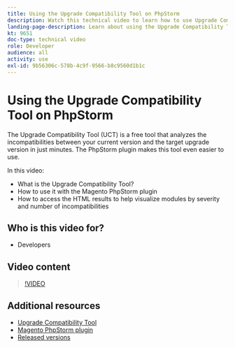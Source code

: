 ```yaml
---
title: Using the Upgrade Compatibility Tool on PhpStorm
description: Watch this technical video to learn how to use Upgrade Compatibility Tool with the PhpStorm plugin.
landing-page-description: Learn about using the Upgrade Compatibility Tool with the PhpStorm plugin that makes it easy to identify and address incompatibilities.
kt: 9651
doc-type: technical video
role: Developer
audience: all
activity: use
exl-id: 9b56306c-578b-4c9f-9566-b8c9560d1b1c
---
```

# Using the Upgrade Compatibility Tool on PhpStorm

The Upgrade Compatibility Tool (UCT) is a free tool that analyzes the incompatibilities between your current version and the target upgrade version in just minutes. The PhpStorm plugin makes this tool even easier to use.
 
In this video:

- What is the Upgrade Compatibility Tool?
- How to use it with the Magento PhpStorm plugin
- How to access the HTML results to help visualize modules by severity and number of incompatibilities

## Who is this video for?

- Developers

## Video content

>[!VIDEO](https://video.tv.adobe.com/v/340150?quality=12&learn=on)

## Additional resources

- [Upgrade Compatibility Tool](https://experienceleague.adobe.com/docs/commerce-operations/upgrade-guide/upgrade-compatibility-tool/overview.html)
- [Magento PhpStorm plugin](https://plugins.jetbrains.com/plugin/8024-magento-phpstorm)
- [Released versions](https://devdocs.magento.com/release/released-versions.html)
